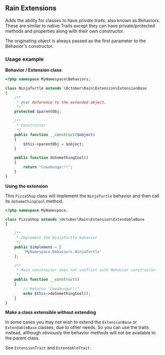 ## Rain Extensions

Adds the ability for classes to have *private traits*, also known as Behaviors. These are similar to native Traits except they can have private/protected methods and properties along with their own constructor.

The originating object is always passed as the first parameter to the Behavior's constructor.

### Usage example

**Behavior / Extension class**

```php
<?php namespace MyNamespace\Behaviors;

class NinjaTurtle extends \October\Rain\Extension\ExtensionBase
{
    /**
     * @var Reference to the extended object.
     */
    protected $parentObj;

    /**
     * Constructor
     */
    public function __construct($object)
    {
        $this->parentObj = $object;
    }

    public function doSomethingCool()
    {
        return "Cowabunga!!!";
    }
}
```

**Using the extension**

This `PizzaShop` class will implement the `NinjaTurtle` behavior and then call its `doSomethingCool` method.

```php
<?php namespace MyNamespace;

class PizzaShop extends \October\Rain\Extension\ExtendableBase
{

    /**
     * Implement the NinjaTurtle behavior
     */
    public $implement = [
        'MyNamespace.Behaviors.NinjaTurtle'
    ];

    /**
     * Main constructor does not conflict with Behavior constructor
     */
    public function __construct()
    {
        // Returns "Cowabunga!!!"
        echo $this->doSomethingCool();
    }
}

```

**Make a class extensible without extending**

In some cases you may not wish to extend the `ExtensionBase` or `ExtendableBase` classes, due to other needs. So you can use the traits instead, although obviously the behavior methods will not be available to the parent class.

See `ExtensionTrait` and `ExtendableTrait`.